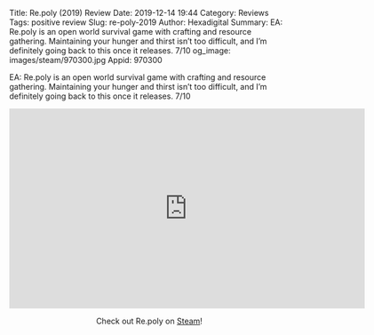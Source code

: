 Title: Re.poly (2019) Review
Date: 2019-12-14 19:44
Category: Reviews
Tags: positive review
Slug: re-poly-2019
Author: Hexadigital
Summary: EA: Re.poly is an open world survival game with crafting and resource gathering. Maintaining your hunger and thirst isn’t too difficult, and I’m definitely going back to this once it releases. 7/10
og_image: images/steam/970300.jpg
Appid: 970300

EA: Re.poly is an open world survival game with crafting and resource gathering. Maintaining your hunger and thirst isn’t too difficult, and I’m definitely going back to this once it releases. 7/10

<center><iframe src="https://www.youtube.com/embed/d-sMxt1nkp4?feature=oembed" allow="accelerometer; autoplay; encrypted-media; gyroscope; picture-in-picture" width="640" height="360" frameborder="0"></iframe>

Check out Re.poly on [Steam](https://store.steampowered.com/app/970300/?curator_clanid=34633900)!</center>
